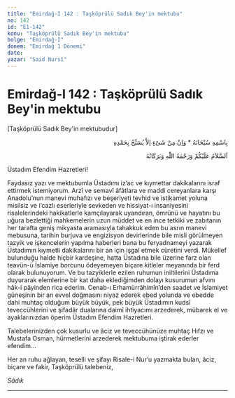 ```yaml
---
title: "Emirdağ-I 142 : Taşköprülü Sadık Bey'in mektubu"
no: 142
id: "E1-142"
konu: "Taşköprülü Sadık Bey'in mektubu"
bolge: "Emirdağ-I"
donem: "Emirdağ 1 Dönemi"
date: 
yazar: "Said Nursî"
---
```


# Emirdağ-I 142 : Taşköprülü Sadık Bey'in mektubu

<p class="takdim">[Taşköprülü Sadık Bey'in mektubudur]</p>

<p class="arabic" dir="rtl" title="Meal: “Subhân Allah’ın adıyla” * “Hiçbir şey yoktur ki O'nu hamd ile tesbih etmesin” [İsrâ 17:44]">بِاسْمِهِ سُبْحَانَهُ * وَاِنْ مِنْ شَىْءٍ اِلاَّ يُسَبِّحُ بِحَمْدِهِ</p>

<p class="arabic" dir="rtl" title="Meal: “Allah’ın selâmı, rahmeti ve bereketleri, üzerinize olsun.”">اَلسَّلاَمُ عَلَيْكُمْ وَرَحْمَةُ اللّٰهِ وَبَرَكَاتُهُ</p>

Üstadım Efendim Hazretleri!

Faydasız yazı ve mektubumla Üstadımı iz’ac ve kıymettar dakikalarını israf ettirmek istemiyorum. Arzî ve semavî âfâtlara ve maddi cereyanlara karşı Anadolu’nun manevi muhafızı ve beşeriyeti tevhid ve istikamet yoluna misilsiz ve i’cazlı eserleriyle sevkeden ve hissiyat-ı insaniyesini risalelerindeki hakikatlerle kamçılayarak uyandıran, ömrünü ve hayatını bu uğura bezlettiği mahkemelerin uzun müddet ve en ince tetkiki ve zabıtanın her tarafta geniş mikyasta aramasıyla tahakkuk eden bu asrın manevi mebusuna, tarihin burjuva ve engizisyon devirlerinde bile misli görülmeyen tazyik ve işkencelerin yapılma haberleri bana bu feryadnameyi yazarak Üstadımın kıymetli dakikalarını bir an için işgal etmek cüretini verdi. Mükellef bulunduğu halde hiçbir kardeşine, hatta Üstadına bile üzerine farz olan teavün-ü İslamiye borcunu ödeyemeyen biçare kitleler meyanında bir ferd olarak bulunuyorum. Ve bu tazyiklerle ezilen ruhumun iniltilerini Üstadıma duyurarak elemlerine bir kat daha eklediğimden dolayı kusurumun afvını hâk-i pâyinden rica ederim. Cenab-ı Erhamürrâhimîn’den saadet ve İslamiyet güneşinin bir an evvel doğmasını niyaz ederek ebed yolunda ve ebedde dahi muhtaç olduğum büyük büyük, pek büyük Üstadımın kudsî teveccühlerini ve şifadâr dualarına daimî ihtiyacımı arzederek, mübarek el ve ayaklarınızdan öperim Üstadım Efendim Hazretleri.

Talebelerinizden çok kusurlu ve âciz ve teveccühünüze muhtaç Hıfzı ve Mustafa Osman, hürmetlerini arzederek mektubuma iştirak ederler efendim...

Her an ruhu ağlayan, teselli ve şifayı Risale-i Nur’u yazmakta bulan, âciz, biçare ve fakir, Taşköprülü talebeniz,

*Sâdık*

***
